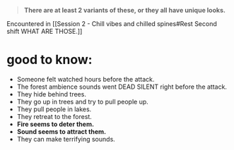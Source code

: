 > **There are at least 2 variants of these, or they all have unique looks.**

Encountered in [[Session 2 - Chill vibes and chilled spines#Rest Second shift WHAT ARE THOSE.]]

# good to know:

- Someone felt watched hours before the attack.
- The forest ambience sounds went DEAD SILENT right before the attack.
- They hide behind trees.
- They go up in trees and try to pull people up.
- They pull people in lakes.
- They retreat to the forest.
- **Fire seems to deter them.**
- **Sound seems to attract them.**
- They can make terrifying sounds.
